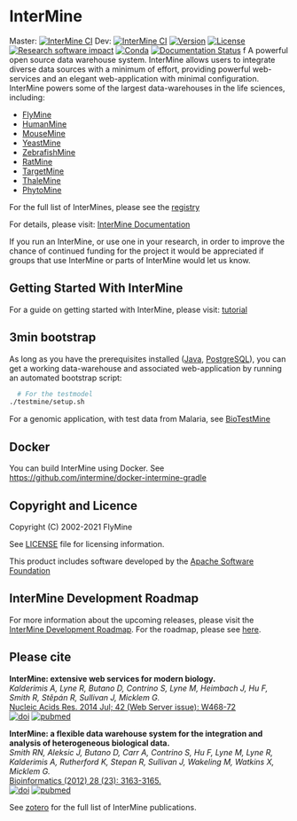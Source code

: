 InterMine
============

Master: [![InterMine CI](https://github.com/intermine/intermine/workflows/InterMine%20CI/badge.svg?branch=master)](https://github.com/intermine/intermine/actions?query=workflow%3A%22InterMine+CI%22)
Dev: [![InterMine CI](https://github.com/intermine/intermine/workflows/InterMine%20CI/badge.svg?branch=dev)](https://github.com/intermine/intermine/actions?query=workflow%3A%22InterMine+CI%22)
[![Version](http://img.shields.io/badge/version-5.0.6-blue.svg?style=flat)](https://github.com/intermine/intermine/releases)
[![License](http://img.shields.io/badge/license-LGPL_2.1-blue.svg?style=flat)](https://github.com/intermine/intermine/blob/master/LICENSE)
[![Research software impact](http://depsy.org/api/package/pypi/intermine/badge.svg)](http://depsy.org/package/python/intermine)
[![Conda](https://anaconda.org/anaconda/conda-build/badges/installer/conda.svg)](https://anaconda.org/bioconda/intermine)
[![Documentation Status](https://readthedocs.org/projects/intermine/badge/?version=latest)](https://intermine.readthedocs.io/en/latest/?badge=latest)
f
A powerful open source data warehouse system. InterMine allows users
to integrate diverse data sources with a minimum of effort, providing
powerful web-services and an elegant web-application with minimal
configuration. InterMine powers some of the largest data-warehouses in
the life sciences, including:
  * [FlyMine](https://www.flymine.org)
  * [HumanMine](https://www.humanmine.org)
  * [MouseMine](http://www.mousemine.org)
  * [YeastMine](https://yeastmine.yeastgenome.org)
  * [ZebrafishMine](http://zebrafishmine.org)
  * [RatMine](http://ratmine.mcw.edu/ratmine/begin.do)
  * [TargetMine](http://targetmine.mizuguchilab.org/)
  * [ThaleMine](https://apps.araport.org/thalemine)
  * [PhytoMine](https://phytozome.jgi.doe.gov/phytomine)

For the full list of InterMines, please see the [registry](http://registry.intermine.org)

For details, please visit: [InterMine Documentation][readthedocs]

If you run an InterMine, or use one in your research, in order to improve the chance of continued funding for the
project it would be appreciated if groups that use InterMine or parts of InterMine would let us know.

Getting Started With InterMine
-------------------------------

For a guide on getting started with InterMine, please visit:
[tutorial][tutorial]

3min bootstrap
--------------------------------------

As long as you have the prerequisites installed ([Java][java], [PostgreSQL][psql]), you can get a working data-warehouse and associated web-application by running an automated bootstrap script:

```bash
  # For the testmodel
./testmine/setup.sh
```
For a genomic application, with test data from Malaria, see [BioTestMine](https://github.com/intermine/biotestmine)


Docker
--------------------------------------
You can build InterMine using Docker. See https://github.com/intermine/docker-intermine-gradle

Copyright and Licence
------------------------

Copyright (C) 2002-2021 FlyMine

See [LICENSE](LICENSE) file for licensing information.

This product includes software developed by the
[Apache Software Foundation][apache]

InterMine Development Roadmap
-----------------------------

For more information about the upcoming releases, please visit the [InterMine Development Roadmap](https://intermine.readthedocs.io/en/latest/intermine/roadmap/#intermine-development-roadmap). For the roadmap, please see [here](https://github.com/intermine/intermine/projects/7).

Please cite
------------------------

**InterMine: extensive web services for modern biology.**<br/>
*Kalderimis A, Lyne R, Butano D, Contrino S, Lyne M, Heimbach J, Hu F, Smith R,
Stěpán R, Sullivan J, Micklem G.* <br/>
[Nucleic Acids Res. 2014 Jul; 42 (Web Server issue): W468-72](https://academic.oup.com/nar/article/42/W1/W468/2435235) <br/>
[![doi](http://img.shields.io/badge/doi-10.1093%2Fnar%2Fgku301-blue.svg?style=flat)](https://academic.oup.com/nar/article/42/W1/W468/2435235) 
[![pubmed](http://img.shields.io/badge/pubmed-24753429-blue.svg?style=flat)](http://www.ncbi.nlm.nih.gov/pubmed/24753429)

**InterMine: a flexible data warehouse system for the integration and analysis of heterogeneous biological data.**<br/>
*Smith RN, Aleksic J, Butano D, Carr A, Contrino S, Hu F, Lyne M, Lyne R, Kalderimis A, Rutherford K, Stepan R, Sullivan J, Wakeling M, Watkins X, Micklem G.* <br/>
[Bioinformatics (2012) 28 (23): 3163-3165.](http://bioinformatics.oxfordjournals.org/content/28/23/3163.abstract) <br/>
[![doi](http://img.shields.io/badge/doi-10.1093%2Fbioinformatics%2Fbts577-blue.svg?style=flat)](http://bioinformatics.oxfordjournals.org/content/28/23/3163.abstract) 
[![pubmed](http://img.shields.io/badge/pubmed-23023984-blue.svg?style=flat)](http://www.ncbi.nlm.nih.gov/pubmed/23023984)

See [zotero](https://www.zotero.org/groups/2117194/intermine/) for the full list of InterMine publications.

[travis-badge-master]: https://travis-ci.org/intermine/intermine.svg?branch=master
[ci]: https://travis-ci.org/intermine/intermine
[readthedocs]: http://intermine.readthedocs.org/en/latest
[tutorial]: http://intermine.readthedocs.org/en/latest/get-started/tutorial
[psql]: http://www.postgresql.org
[java]: http://openjdk.java.net
[apache]: http://www.apache.org
[tomcat]: http://tomcat.apache.org/download-70.cgi
